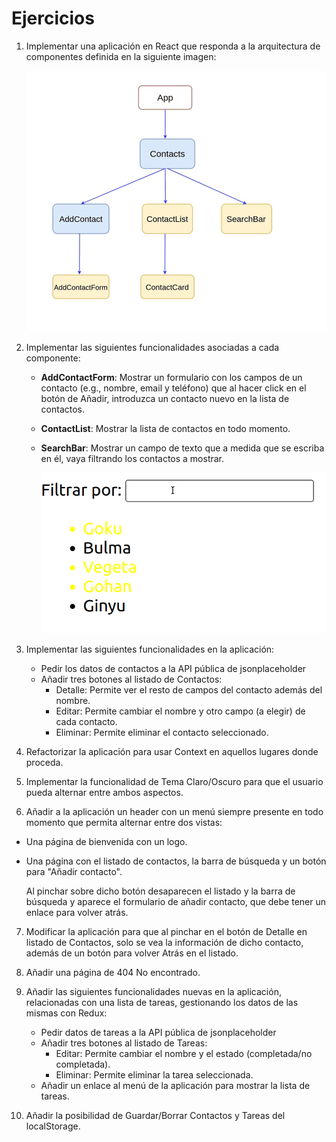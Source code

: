 # Ejercicios

1. Implementar una aplicación en React que responda a la arquitectura de componentes definida en la siguiente imagen:

    ![Árbol de componentes](./1-environment/components-tree.png "Árbol de componentes")

2. Implementar las siguientes funcionalidades asociadas a cada componente:

    - **AddContactForm**: Mostrar un formulario con los campos de un contacto (e.g., nombre, email y teléfono) que al hacer click en el botón de Añadir, introduzca un contacto nuevo en la lista de contactos.
    - **ContactList**: Mostrar la lista de contactos en todo momento.
    - **SearchBar**: Mostrar un campo de texto que a medida que se escriba en él, vaya filtrando los contactos a mostrar.

        ![Barra de búsqueda](./2-fundamentals/search-bar.gif "Barra de búsqueda")

3. Implementar las siguientes funcionalidades en la aplicación:

    - Pedir los datos de contactos a la API pública de jsonplaceholder
    - Añadir tres botones al listado de Contactos:
      - Detalle: Permite ver el resto de campos del contacto además del nombre.
      - Editar: Permite cambiar el nombre y otro campo (a elegir) de cada contacto.
      - Eliminar: Permite eliminar el contacto seleccionado.

4. Refactorizar la aplicación para usar Context en aquellos lugares donde proceda.

5. Implementar la funcionalidad de Tema Claro/Oscuro para que el usuario pueda alternar entre ambos aspectos.

6. Añadir a la aplicación un header con un menú siempre presente en todo momento que permita alternar entre dos vistas:

  - Una página de bienvenida con un logo.
  - Una página con el listado de contactos, la barra de búsqueda y un botón para "Añadir contacto".
  
      Al pinchar sobre dicho botón desaparecen el listado y la barra de búsqueda y aparece el formulario de añadir contacto, que debe tener un enlace para volver atrás.

7. Modificar la aplicación para que al pinchar en el botón de Detalle en listado de Contactos, solo se vea la información de dicho contacto, además de un botón para volver Atrás en el listado.

8. Añadir una página de 404 No encontrado.

9. Añadir las siguientes funcionalidades nuevas en la aplicación, relacionadas con una lista de tareas, gestionando los datos de las mismas con Redux:

    - Pedir datos de tareas a la API pública de jsonplaceholder
    - Añadir tres botones al listado de Tareas:
      - Editar: Permite cambiar el nombre y el estado (completada/no completada).
      - Eliminar: Permite eliminar la tarea seleccionada.
    - Añadir un enlace al menú de la aplicación para mostrar la lista de tareas.

10. Añadir la posibilidad de Guardar/Borrar Contactos y Tareas del localStorage.